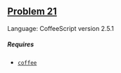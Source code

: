## [Problem 21](https://projecteuler.net/problem=21)

Language: CoffeeScript version 2.5.1

##### Requires

- [`coffee`](https://coffeescript.org/#installation)
